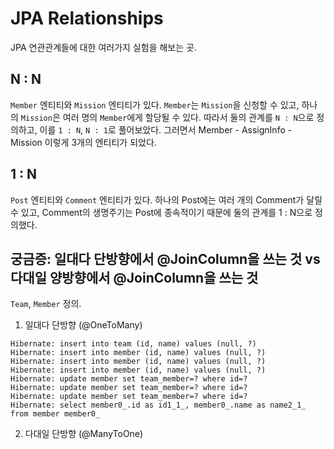 # JPA Relationships

JPA 연관관계들에 대한 여러가지 실험을 해보는 곳.
<br/>
## N : N
`Member` 엔티티와 `Mission` 엔티티가 있다.
`Member`는 `Mission`을 신청할 수 있고, 하나의 `Mission`은 여러 명의 `Member`에게 할당될 수 있다.
따라서 둘의 관계를 `N : N`으로 정의하고, 이를 `1 : N`, `N : 1`로 풀어보았다.
그러면서 Member - AssignInfo - Mission 이렇게 3개의 엔티티가 되었다.

## 1 : N
`Post` 엔티티와 `Comment` 엔티티가 있다.
하나의 Post에는 여러 개의 Comment가 달릴 수 있고, Comment의 생명주기는 Post에 종속적이기 때문에 
둘의 관계를 1 : N으로 정의했다.


## 궁금증: 일대다 단방향에서 @JoinColumn을 쓰는 것 vs 다대일 양방향에서 @JoinColumn을 쓰는 것 
`Team`, `Member` 정의.

1. 일대다 단방향 (@OneToMany)
```
Hibernate: insert into team (id, name) values (null, ?)
Hibernate: insert into member (id, name) values (null, ?)
Hibernate: insert into member (id, name) values (null, ?)
Hibernate: insert into member (id, name) values (null, ?)
Hibernate: update member set team_member=? where id=?
Hibernate: update member set team_member=? where id=?
Hibernate: update member set team_member=? where id=?
Hibernate: select member0_.id as id1_1_, member0_.name as name2_1_ from member member0_
```
2. 다대일 단방향 (@ManyToOne)
```

```


